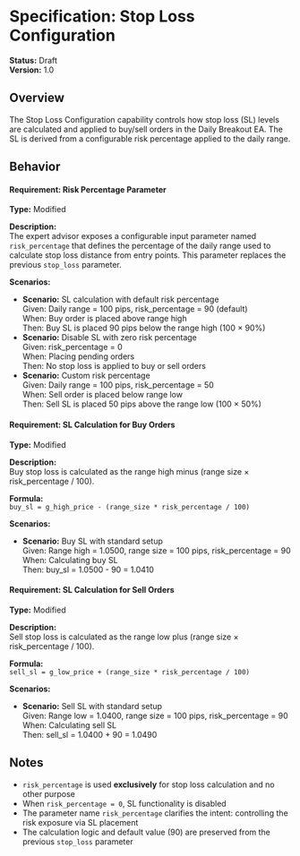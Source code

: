 # Specification: Stop Loss Configuration

**Status:** Draft  
**Version:** 1.0

## Overview

The Stop Loss Configuration capability controls how stop loss (SL) levels are calculated and applied to buy/sell orders in the Daily Breakout EA. The SL is derived from a configurable risk percentage applied to the daily range.

## Behavior

#### Requirement: Risk Percentage Parameter

**Type:** Modified

**Description:**  
The expert advisor exposes a configurable input parameter named `risk_percentage` that defines the percentage of the daily range used to calculate stop loss distance from entry points. This parameter replaces the previous `stop_loss` parameter.

**Scenarios:**

- **Scenario:** SL calculation with default risk percentage  
  Given: Daily range = 100 pips, risk_percentage = 90 (default)  
  When: Buy order is placed above range high  
  Then: Buy SL is placed 90 pips below the range high (100 × 90%)
- **Scenario:** Disable SL with zero risk percentage  
  Given: risk_percentage = 0  
  When: Placing pending orders  
  Then: No stop loss is applied to buy or sell orders
- **Scenario:** Custom risk percentage  
  Given: Daily range = 100 pips, risk_percentage = 50  
  When: Sell order is placed below range low  
  Then: Sell SL is placed 50 pips above the range low (100 × 50%)

#### Requirement: SL Calculation for Buy Orders

**Type:** Modified

**Description:**  
Buy stop loss is calculated as the range high minus (range size × risk_percentage / 100).

**Formula:**  
`buy_sl = g_high_price - (range_size * risk_percentage / 100)`

**Scenarios:**

- **Scenario:** Buy SL with standard setup  
  Given: Range high = 1.0500, range size = 100 pips, risk_percentage = 90  
  When: Calculating buy SL  
  Then: buy_sl = 1.0500 - 90 = 1.0410

#### Requirement: SL Calculation for Sell Orders

**Type:** Modified

**Description:**  
Sell stop loss is calculated as the range low plus (range size × risk_percentage / 100).

**Formula:**  
`sell_sl = g_low_price + (range_size * risk_percentage / 100)`

**Scenarios:**

- **Scenario:** Sell SL with standard setup  
  Given: Range low = 1.0400, range size = 100 pips, risk_percentage = 90  
  When: Calculating sell SL  
  Then: sell_sl = 1.0400 + 90 = 1.0490

## Notes

- `risk_percentage` is used **exclusively** for stop loss calculation and no other purpose
- When `risk_percentage = 0`, SL functionality is disabled
- The parameter name `risk_percentage` clarifies the intent: controlling the risk exposure via SL placement
- The calculation logic and default value (90) are preserved from the previous `stop_loss` parameter
